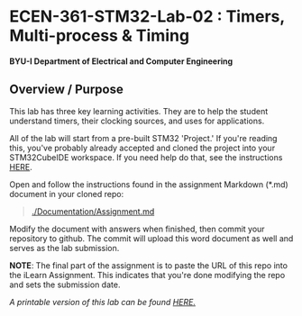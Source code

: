 # ECEN-361-STM32-Lab-02 : Timers, Multi-process & Timing
#### BYU-I  Department of Electrical and Computer Engineering

## Overview / Purpose
This lab has three key learning activities.  They are to help the student understand timers, their clocking sources, and uses for applications.

All of the lab will start from a pre-built STM32 'Project.'  If you're reading this, you've probably already accepted and cloned the project into your STM32CubeIDE workspace.  If you need help do that, see the instructions [HERE](./Documentation/Working_with_Labs_from_Github_Classroom_Repository.pdf).

Open and follow the instructions found in the assignment Markdown (*.md) document in your cloned repo: 

>   [./Documentation/Assignment.md](./Documentation/Assignment.md)


Modify the document with answers when finished, then commit your repository to github. The commit will upload this word document as well and serves as the lab submission.

**NOTE**:  The final part of the assignment is to paste the URL of this repo into the iLearn Assignment.  This indicates that you're done modifying the repo and sets the submission date.

*A printable version of this lab can be found [HERE.](./Documentation/ECEN-361-Lab-02--STM32%20Clocks,%20Timers,%20and%20Interrupts.pdf)*
